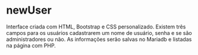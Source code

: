 # newUser
Interface criada com HTML, Bootstrap e CSS personalizado. Existem três campos para os usuários cadastrarem um nome de usuário, senha e se são administradores ou não. As informações serão salvas no Mariadb e listadas na página com PHP.
